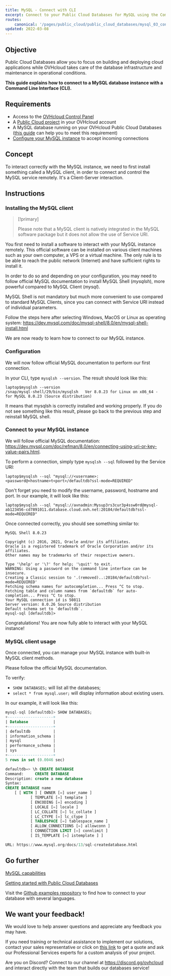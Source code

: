 ```yaml
---
title: MySQL - Connect with CLI
excerpt: Connect to your Public Cloud Databases for MySQL using the Command Line Interface (CLI)
routes:
    canonical: '/pages/public_cloud/public_cloud_databases/mysql_03_connect_cli'
updated: 2022-03-08
---
```


## Objective

Public Cloud Databases allow you to focus on building and deploying cloud applications while OVHcloud takes care of the database infrastructure and maintenance in operational conditions.

**This guide explains how to connect to a MySQL database instance with a Command Line Interface (CLI).**

## Requirements

- Access to the [OVHcloud Control Panel](https://www.ovh.com/auth/?action=gotomanager&from=https://www.ovh.pl/&ovhSubsidiary=pl)
- A [Public Cloud project](https://www.ovhcloud.com/pl/public-cloud/) in your OVHcloud account
- A MySQL database running on your OVHcloud Public Cloud Databases ([this guide](/pages/public_cloud/public_cloud_databases/databases_01_order_control_panel) can help you to meet this requirement)
- [Configure your MySQL instance](/pages/public_cloud/public_cloud_databases/mysql_07_prepare_for_incoming_connections) to accept incoming connections

## Concept

To interact correctly with the MySQL instance, we need to first install something called a MySQL client, in order to connect and control the MySQL service remotely.
It's a Client-Server interaction.

## Instructions

### Installing the MySQL client

> [!primary]
>
> Please note that a MySQL client is natively integrated in the MySQL software package but it does not allow the use of Service URI.
>

You first need to install a software to interact with your MySQL instance remotely. This official software can be installed on various client machines such as your own computer, a VPS or a virtual machine. The only rule is to be able to reach the public network (Internet) and have sufficient rights to install it.

In order to do so and depending on your configuration, you may need to follow official MySQL documentation to install MySQL Shell (*mysqlsh*), more powerful compared to MySQL Client (*mysql*).

MySQL Shell is not mandatory but much more convenient to use compared to standard MySQL Clients, since you can connect with Service URI instead of individual parameters.

Follow the steps here after selecting Windows, MacOS or Linux as operating system: <https://dev.mysql.com/doc/mysql-shell/8.0/en/mysql-shell-install.html>

We are now ready to learn how to connect to our MySQL instance.

### Configuration

We will now follow official MySQL documentation to perform our first connection.

In your CLI, type `mysqlsh --version`. The result should look like this:

```console
laptop$mysqlsh --version
/snap/mysql-shell/29/bin/mysqlsh   Ver 8.0.23 for Linux on x86_64 - for MySQL 8.0.23 (Source distribution)
```

It means that mysqlsh is correctly installed and working properly. If you do not see something like this result, please go back to the previous step and reinstall MySQL shell.

### Connect to your MySQL instance

We will follow official MySQL documentation: <https://dev.mysql.com/doc/refman/8.0/en/connecting-using-uri-or-key-value-pairs.html>.

To perform a connection, simply type `mysqlsh --sql` followed by the Service URI:

```console
laptop$mysqlsh --sql "mysql://<username>:<password@<hostname>t<port>/defaultdb?ssl-mode=REQUIRED"
```

Don't forget you need to modify the username, password, hostname and port.
In our example, it will look like this:

```console
laptop$mysqlsh --sql "mysql://avnadmin:Mysup3rs3cur3p4ssw0rd@mysql-ab123456-cd7891011.database.cloud.ovh.net:20184/defaultdb?ssl-mode=REQUIRED"
```

Once connected correctly, you should see something similar to:

```console
MySQL Shell 8.0.23

Copyright (c) 2016, 2021, Oracle and/or its affiliates.
Oracle is a registered trademark of Oracle Corporation and/or its affiliates.
Other names may be trademarks of their respective owners.

Type '\help' or '\?' for help; '\quit' to exit.
WARNING: Using a password on the command line interface can be insecure.
Creating a Classic session to '.(removed)..:20184/defaultdb?ssl-mode=REQUIRED'
Fetching schema names for autocompletion... Press ^C to stop.
Fetching table and column names from `defaultdb` for auto-completion... Press ^C to stop.
Your MySQL connection id is 50811
Server version: 8.0.26 Source distribution
Default schema set to `defaultdb`.
mysql-sql [defaultdb]>
```

Congratulations! You are now fully able to interact with your MySQL instance!

### MySQL client usage

Once connected, you can manage your MySQL instance with built-in MySQL client methods.

Please follow the official MySQL documentation.

To verify:

- `SHOW DATABASES;` will list all the databases;  
- `select * from mysql.user;` will display information about existing users.  

In our example, it will look like this:

```sql
mysql-sql [defaultdb]> SHOW DATABASES;
+--------------------+
| Database           |
+--------------------+
| defaultdb          |
| information_schema |
| mysql              |
| performance_schema |
| sys                |
+--------------------+
5 rows in set (0.0046 sec)
```

```sql
defaultdb=> \h CREATE DATABASE
Command:     CREATE DATABASE
Description: create a new database
Syntax:
CREATE DATABASE name
    [ [ WITH ] [ OWNER [=] user_name ]
           [ TEMPLATE [=] template ]
           [ ENCODING [=] encoding ]
           [ LOCALE [=] locale ]
           [ LC_COLLATE [=] lc_collate ]
           [ LC_CTYPE [=] lc_ctype ]
           [ TABLESPACE [=] tablespace_name ]
           [ ALLOW_CONNECTIONS [=] allowconn ]
           [ CONNECTION LIMIT [=] connlimit ]
           [ IS_TEMPLATE [=] istemplate ] ]

URL: https://www.mysql.org/docs/13/sql-createdatabase.html
```

## Go further

[MySQL capabilities](/pages/public_cloud/public_cloud_databases/mysql_01_capabilities)

[Getting started with Public Cloud Databases](/pages/public_cloud/public_cloud_databases/databases_01_order_control_panel)

Visit the [Github examples repository](https://github.com/ovh/public-cloud-databases-examples/tree/main/databases/mysql) to find how to connect to your database with several languages.

## We want your feedback!

We would love to help answer questions and appreciate any feedback you may have.

If you need training or technical assistance to implement our solutions, contact your sales representative or click on [this link](https://www.ovhcloud.com/pl/professional-services/) to get a quote and ask our Professional Services experts for a custom analysis of your project.

Are you on Discord? Connect to our channel at <https://discord.gg/ovhcloud> and interact directly with the team that builds our databases service!
